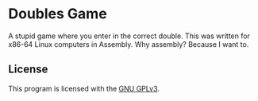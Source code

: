 Doubles Game
============
A stupid game where you enter in the correct double. This was written for
x86-64 Linux computers in Assembly. Why assembly? Because I want to.

License
-------
This program is licensed with the [GNU GPLv3](/LICENSE).
